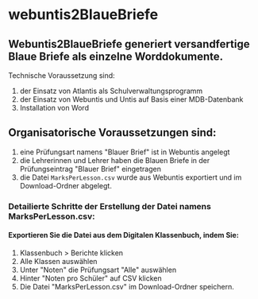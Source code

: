 # webuntis2BlaueBriefe

## Webuntis2BlaueBriefe generiert versandfertige Blaue Briefe als einzelne Worddokumente.

Technische Voraussetzung sind: 
1. der Einsatz von Atlantis als Schulverwaltungsprogramm
2. der Einsatz von Webuntis und Untis auf Basis einer MDB-Datenbank
3. Installation von Word 

## Organisatorische Voraussetzungen sind:
1. eine Prüfungsart namens  "Blauer Brief" ist in Webuntis angelegt
2. die Lehrerinnen und Lehrer haben die Blauen Briefe in der Prüfungseintrag "Blauer Brief" eingetragen 
3. die Datei ```MarksPerLesson.csv``` wurde aus Webuntis exportiert und im Download-Ordner abgelegt.

### Detailierte Schritte der Erstellung der Datei namens MarksPerLesson.csv:

#### Exportieren Sie die Datei aus dem Digitalen Klassenbuch, indem Sie:

1. Klassenbuch > Berichte klicken
2. Alle Klassen auswählen
3. Unter "Noten" die Prüfungsart "Alle" auswählen
4. Hinter "Noten pro Schüler" auf CSV klicken
5. Die Datei "MarksPerLesson.csv" im Download-Ordner speichern.